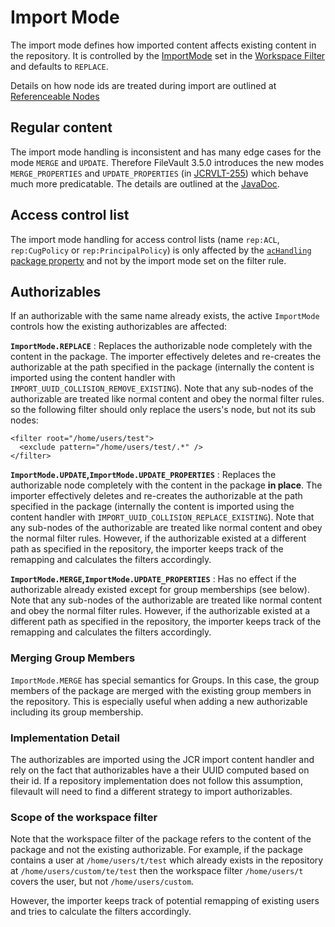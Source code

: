 <!--
   Licensed to the Apache Software Foundation (ASF) under one or more
   contributor license agreements.  See the NOTICE file distributed with
   this work for additional information regarding copyright ownership.
   The ASF licenses this file to You under the Apache License, Version 2.0
   (the "License"); you may not use this file except in compliance with
   the License.  You may obtain a copy of the License at

       http://www.apache.org/licenses/LICENSE-2.0

   Unless required by applicable law or agreed to in writing, software
   distributed under the License is distributed on an "AS IS" BASIS,
   WITHOUT WARRANTIES OR CONDITIONS OF ANY KIND, either express or implied.
   See the License for the specific language governing permissions and
   limitations under the License.
-->

Import Mode
===========
The import mode defines how imported content affects existing content in the repository. It is controlled by the [ImportMode][api.ImportMode] set in the [Workspace Filter](filter.html) and defaults to `REPLACE`. 

Details on how node ids are treated during import are outlined at [Referenceable Nodes](referenceablenodes.html)

<!-- MACRO{toc} -->

Regular content
----------------
The import mode handling is inconsistent and has many edge cases for the mode `MERGE` and `UPDATE`. Therefore FileVault 3.5.0 introduces the new modes `MERGE_PROPERTIES` and `UPDATE_PROPERTIES` (in [JCRVLT-255][JCRVLT-255]) which behave much more predicatable. The details are outlined at the [JavaDoc][api.ImportMode].

Access control list
----------------------------------------------------
The import mode handling for access control lists (name `rep:ACL`, `rep:CugPolicy` or `rep:PrincipalPolicy`) is  only affected by the [`acHandling` package property](properties.html) and not by the import mode set on the filter rule.

Authorizables
----------------------------------------------------
If an authorizable with the same name already exists, the active `ImportMode` controls how the existing authorizables are affected:

**`ImportMode.REPLACE`**
: Replaces the authorizable node completely with the content in the package. The importer effectively deletes and re-creates the authorizable at the path specified in the package (internally the content is imported using the content handler with `IMPORT_UUID_COLLISION_REMOVE_EXISTING`). Note that any sub-nodes of the authorizable are treated like normal content and obey the normal filter rules. so the following filter should only replace the users's node, but not its sub nodes:

````
<filter root="/home/users/test">
  <exclude pattern="/home/users/test/.*" />
</filter>
````


**`ImportMode.UPDATE`,`ImportMode.UPDATE_PROPERTIES`**
: Replaces the authorizable node completely with the content in the package **in place**. The importer effectively deletes and re-creates the authorizable at the path specified in the package (internally the content is imported using the content handler with `IMPORT_UUID_COLLISION_REPLACE_EXISTING`). Note that any sub-nodes of the authorizable are treated like normal content and obey the normal filter rules. However, if the authorizable existed at a different path as specified in the repository, the importer keeps track of the remapping and calculates the filters accordingly.


**`ImportMode.MERGE`,`ImportMode.UPDATE_PROPERTIES`**
: Has no effect if the authorizable already existed except for group memberships (see below). Note that any sub-nodes of the authorizable are treated like normal content and obey the normal filter rules. However, if the authorizable existed at a different path as specified in the repository, the importer keeps track of the remapping and calculates the filters accordingly.

### Merging Group Members
`ImportMode.MERGE` has special semantics for Groups. In this case, the group members of the package are merged with the existing group members in the repository. This is especially useful when adding a new authorizable including its group membership.

### Implementation Detail
The authorizables are imported using the JCR import content handler and rely on the fact that authorizables have a their UUID computed based on their id. If a repository implementation does not follow this assumption, filevault will need to find a different strategy to import authorizables.


### Scope of the workspace filter
Note that the workspace filter of the package refers to the content of the package and not the existing authorizable. For example, if the package contains a user at `/home/users/t/test` which already exists in the repository at `/home/users/custom/te/test` then the workspace filter `/home/users/t` covers the user, but not `/home/users/custom`.

However, the importer keeps track of potential remapping of existing users and tries to calculate the filters accordingly.

[api.WorkspaceFilter]: apidocs/org/apache/jackrabbit/vault/fs/api/WorkspaceFilter.html
[api.ImportMode]: apidocs/org/apache/jackrabbit/vault/fs/api/ImportMode.html
[JCRVLT-255]: https://issues.apache.org/jira/browse/JCRVLT-255